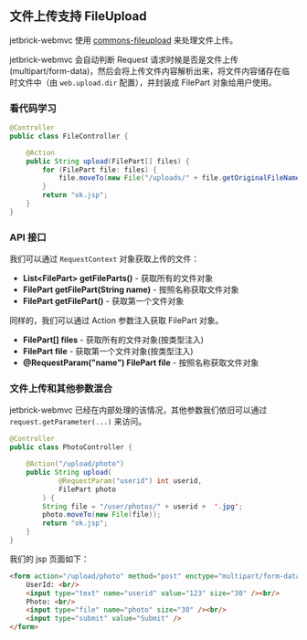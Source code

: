文件上传支持 FileUpload
-------------------------------

jetbrick-webmvc 使用 [commons-fileupload](http://commons.apache.org/fileupload) 来处理文件上传。

jetbrick-webmvc 会自动判断 Request 请求时候是否是文件上传(multipart/form-data)，然后会将上传文件内容解析出来，将文件内容储存在临时文件中（由 `web.upload.dir` 配置），并封装成 FilePart 对象给用户使用。

### 看代码学习

```java
@Controller
public class FileController {

    @Action
    public String upload(FilePart[] files) {
        for (FilePart file: files) {
            file.moveTo(new File("/uploads/" + file.getOriginalFileName()));
        }
        return "ok.jsp";
    }
}
```

### API 接口

我们可以通过 `RequestContext` 对象获取上传的文件：

* **List&lt;FilePart> getFileParts()** - 获取所有的文件对象
* **FilePart getFilePart(String name)** - 按照名称获取文件对象
* **FilePart getFilePart()** - 获取第一个文件对象

同样的，我们可以通过 Action 参数注入获取 FilePart 对象。

* **FilePart[] files** - 获取所有的文件对象(按类型注入)
* **FilePart file** - 获取第一个文件对象(按类型注入)
* **@RequestParam("name") FilePart file** - 按照名称获取文件对象

### 文件上传和其他参数混合

jetbrick-webmvc 已经在内部处理的该情况，其他参数我们依旧可以通过 `request.getParameter(...)` 来访问。

```java
@Controller
public class PhotoController {

    @Action("/upload/photo")
    public String upload(
            @RequestParam("userid") int userid, 
            FilePart photo
        ) {
        String file = "/user/photos/" + userid +  '.jpg';
        photo.moveTo(new File(file));
        return "ok.jsp";
    }
}
```

我们的 jsp 页面如下：

```html
<form action="/upload/photo" method="post" enctype="multipart/form-data">
    UserId: <br/>
    <input type="text" name="userid" value="123" size="30" /><br/>
    Photo: <br/>
    <input type="file" name="photo" size="30" /><br/>
    <input type="submit" value="Submit" />
</form>
```

